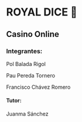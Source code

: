 # ROYAL DICE 🎲

## Casino Online

### Integrantes:
Pol Balada Rigol

Pau Pereda Tornero

Francisco Chávez Romero

#### Tutor:
Juanma Sánchez

